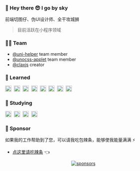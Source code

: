 ### 👋 Hey there 😎 I go by sky 

前端切图仔、伪UI设计师、全干攻城狮

> 目前活跃在小程序领域

### 🧑‍💻 Team

- [@uni-helper](https://github.com/uni-helper) team member
- [@unocss-applet](https://github.com/unocss-applet) team member
- [@claxjs](https://github.com/claxjs) creator

### 🚀 Learned

<code><img height="20" src="https://api.iconify.design/logos-typescript-icon.svg"></code>&nbsp;
<code><img height="20" src="https://api.iconify.design/logos-vue.svg"></code>&nbsp;
<code><img height="20" src="https://api.iconify.design/logos-vitejs.svg"></code>&nbsp;
<code><img height="20" src="https://api.iconify.design/logos-unocss.svg"></code>&nbsp;
<code><img height="20" src="https://api.iconify.design/logos-vitest.svg"></code>&nbsp;
<code><img height="20" src="https://api.iconify.design/logos-pnpm.svg"></code>&nbsp;
<code><img height="20" src="https://api.iconify.design/logos-nodejs-icon.svg"></code>&nbsp;
<code><img height="20" src="https://api.iconify.design/tabler-brand-miniprogram.svg"></code>&nbsp;

### 👀 Studying

<code><img height="20" src="https://api.iconify.design/logos-react.svg"></code>&nbsp;
<code><img height="20" src="https://api.iconify.design/logos-nextjs-icon.svg"></code>&nbsp;
<code><img height="20" src="https://api.iconify.design/logos-tailwindcss-icon.svg"></code>&nbsp;
<code><img height="20" src="https://api.iconify.design/logos-nuxt-icon.svg"></code>&nbsp;

### 💖 Sponsor

如果我的工作帮助到了您，可以请我吃包辣条，能够使我能量满满 ⚡
- [点这里请吃辣条](https://github.com/Skiyee/sponsors) 👈

<p align="center">
  <a href="https://github.com/Skiyee/sponsors">
    <img alt="sponsors" src="https://cdn.jsdelivr.net/gh/Skiyee/Skiyee/sponsors.svg"/>
  </a>
</p>
